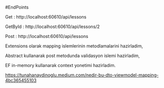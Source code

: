 #EndPoints

Get : http://localhost:60610/api/lessons

GetById : http://localhost:60610/api/lessons/2

Post : http://localhost:60610/api/lessons

Extensions olarak mapping islemlerinin metodlamalarini hazirladim,

Abstract kullanarak post metodunda validasyon islemi hazirladim,

EF in-memory kullanarak context yonetimi hazirladim.


https://tunahanaydinoglu.medium.com/nedir-bu-dto-viewmodel-mapping-4bc365455103
